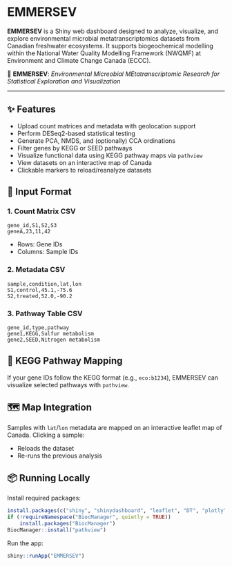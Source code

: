# EMMERSEV

**EMMERSEV** is a Shiny web dashboard designed to analyze, visualize, and explore environmental microbial metatranscriptomics datasets from Canadian freshwater ecosystems. It supports biogeochemical modelling within the National Water Quality Modelling Framework (NWQMF) at Environment and Climate Change Canada (ECCC).

🌊 **EMMERSEV**: *Environmental Micreobial MEtatranscriptomic Research for Statistical Exploration and Visualization*

---

## ✨ Features

- Upload count matrices and metadata with geolocation support
- Perform DESeq2-based statistical testing
- Generate PCA, NMDS, and (optionally) CCA ordinations
- Filter genes by KEGG or SEED pathways
- Visualize functional data using KEGG pathway maps via `pathview`
- View datasets on an interactive map of Canada
- Clickable markers to reload/reanalyze datasets

## 🧬 Input Format

### 1. Count Matrix CSV
```
gene_id,S1,S2,S3
geneA,23,11,42
```
- Rows: Gene IDs
- Columns: Sample IDs

### 2. Metadata CSV
```
sample,condition,lat,lon
S1,control,45.1,-75.6
S2,treated,52.0,-90.2
```

### 3. Pathway Table CSV
```
gene_id,type,pathway
gene1,KEGG,Sulfur metabolism
gene2,SEED,Nitrogen metabolism
```

## 🧪 KEGG Pathway Mapping

If your gene IDs follow the KEGG format (e.g., `eco:b1234`), EMMERSEV can visualize selected pathways with `pathview`.

## 🗺️ Map Integration

Samples with `lat`/`lon` metadata are mapped on an interactive leaflet map of Canada. Clicking a sample:
- Reloads the dataset
- Re-runs the previous analysis

## 📦 Running Locally

Install required packages:
```r
install.packages(c("shiny", "shinydashboard", "leaflet", "DT", "plotly", "vegan", "readr", "ggplot2"))
if (!requireNamespace("BiocManager", quietly = TRUE))
    install.packages("BiocManager")
BiocManager::install("pathview")
```

Run the app:
```r
shiny::runApp("EMMERSEV")
```
